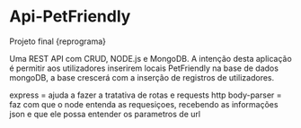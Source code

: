 # Api-PetFriendly
Projeto final {reprograma} 

Uma REST API com CRUD, NODE.js e MongoDB. A intenção desta aplicação é permitir aos utilizadores inserirem locais PetFriendly na base de dados mongoDB, a base crescerá com a inserção de registros de utilizadores. 


express = ajuda a fazer a tratativa de rotas e requests http
body-parser = faz com que o node entenda as requesiçoes, recebendo as informações json e que ele possa entender os parametros de url

